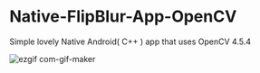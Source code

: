 # Native-FlipBlur-App-OpenCV
Simple lovely Native Android( C++ ) app that uses OpenCV 4.5.4

![ezgif com-gif-maker](https://user-images.githubusercontent.com/78986854/138966691-0c44b4a4-5094-4f68-ae8a-eeeada7253c7.gif)
